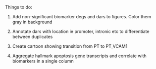 Things to do:

1. Add non-significant biomarker degs and dars to figures. Color them gray in background

2. Annotate dars with location ie promoter, intronic etc to differentiate between duplicates

3. Create cartoon showing transition from PT to PT_VCAM1

4. Aggregate hallmark apoptosis gene transcripts and correlate with biomarkers in a single column
